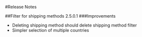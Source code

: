﻿#Release Notes

##Filter for shipping methods 2.5.0.1
###Improvements
* Deleting shipping method should delete shipping method filter
* Simpler selection of multiple countries

